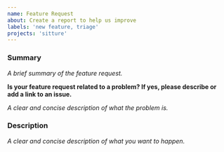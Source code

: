 ```yaml
---
name: Feature Request
about: Create a report to help us improve
labels: 'new feature, triage'
projects: 'sitture'
---
```


### Summary

*A brief summary of the feature request.*

__Is your feature request related to a problem? If yes, please describe or add a link to an issue.__

*A clear and concise description of what the problem is.*

### Description

*A clear and concise description of what you want to happen.*
